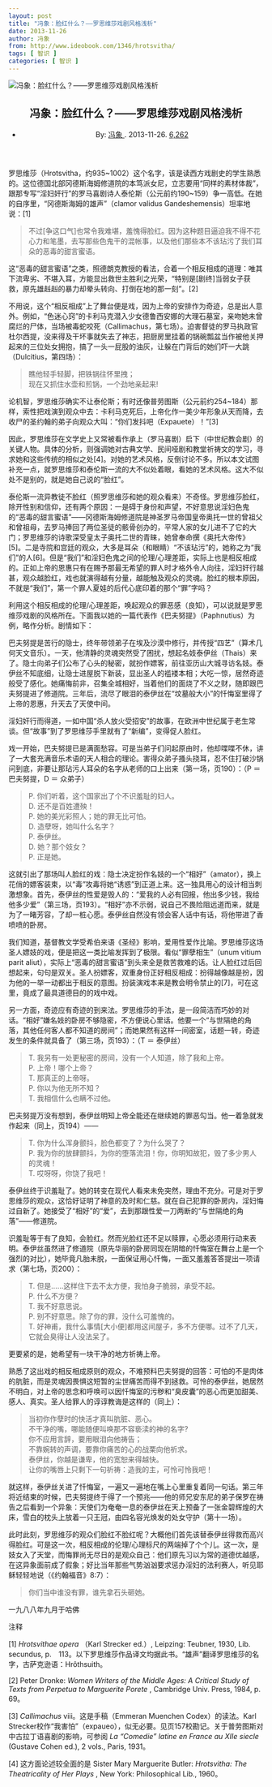 ```yaml
---
layout: post
title: "冯象：脸红什么？——罗思维莎戏剧风格浅析"
date: 2013-11-26
author: 冯象
from: http://www.ideobook.com/1346/hrotsvitha/
tags: [ 智识 ]
categories: [ 智识 ]
---
```


<article class="post-entry clearfix post-1346 post type-post status-publish format-standard has-post-thumbnail hentry category-humanities">
 <div class="post-entry-thumbnail">
  <img alt="冯象：脸红什么？——罗思维莎戏剧风格浅析" src="http://www.ideobook.com/img/Roswitha_of_Gandersheim.jpg"/>
 </div>
 <!-- /blog-entry-thumbnail -->
 <div class="post-entry-text clearfix">
  <header>
   <h1>
    冯象：脸红什么？——罗思维莎戏剧风格浅析
   </h1>
   <ul class="post-entry-meta">
    <li>
     By:
     <a href="http://fengxiang.ideobook.com/" title="查看 冯象 的作者主页">
      冯象
     </a>
     . 2013-11-26.
     <a href="http://www.ideobook.com/372/post-views-count/" title="统计说明">
      6,262
     </a>
    </li>
   </ul>
  </header>
  <div class="post-entry-content">
   <p>
    罗思维莎（Hrotsvitha，约935~1002）这个名字，该是读西方戏剧史的学生熟悉的。这位德国北部冈德斯海姆修道院的本笃派女尼，立志要用“同样的素材体裁”，跟那专写“淫妇奸行”的罗马喜剧诗人泰伦斯（公元前约190~159）争一高低。在她的自序里，“冈德斯海姆的雄声”（clamor validus Gandeshemensis）坦率地说：[1]
    <blockquote>
     <p>
      不过[争这口气]也常令我难堪，羞愧得脸红。因为这种题目逼迫我不得不花心力和笔墨，去写那些色鬼干的混帐事，以及他们那些本不该玷污了我们耳朵的恶毒的甜言蜜语。
     </p>
    </blockquote>
    <p>
     这“恶毒的甜言蜜语”之类，照德朗克教授的看法，合着一个相反相成的道理：唯其下流卑劣、不堪入耳，方能显出救世主胜利之光荣，“特别是[剧终]当弱女子获救，原先雄赳赳的暴力却晕头转向、打倒在地的那一刻”。[2]
     <p>
      不用说，这个“相反相成”上了舞台便是戏，因为上帝的安排作为奇迹，总是出人意外。例如，“色迷心窍”的卡利马克潜入少女德鲁西安娜的大理石墓室，亲吻她未曾腐烂的尸体，当场被毒蛇咬死（Callimachus，第七场）。迫害督徒的罗马执政官杜尔西提，没来得及干坏事就失去了神志，把厨房里挂着的锅碗瓢盆当作被他关押起来的三位处女拥抱，搞了一头一屁股的油灰，让躲在门背后的她们吓一大跳（Dulcitius，第四场）：
      <br/>
      <span id="more-1346">
      </span>
     </p>
     <blockquote>
      <p>
       瞧他轻手轻脚，把铁锅往怀里拽；
       <br/>
       现在又抓住水壶和煎锅，一个劲地亲起来!
      </p>
     </blockquote>
     <p>
      论机智，罗思维莎确实不让泰伦斯；有时还像普劳图斯（公元前约254~184）那样，索性把戏演到观众中去：卡利马克死后，上帝化作一美少年形象从天而降，去收尸的圣约翰的弟子向观众大叫：“你们发抖吧（Expauete）！”[3]
      <p>
       因此，罗思维莎在文学史上又常被看作承上（罗马喜剧）启下（中世纪教会剧）的关键人物。具体的分析，则强调她对古典文学、民间哑剧和教堂祈祷文的学习，寻求她和这些传统的相似之处[4]。对她的艺术风格，反倒讨论不多。所以本文试图补充一点，就罗思维莎和泰伦斯一流的大不似处着眼，看她的艺术风格。这大不似处不是别的，就是她自己说的“脸红”。
      </p>
      <p>
       泰伦斯一流异教徒不脸红（照罗思维莎和她的观众看来）不奇怪。罗思维莎脸红，除开性别和信仰，还有两个原因：一是碍于身份和声望，不好意思说淫妇色鬼的“恶毒的甜言蜜语”——冈德斯海姆修道院是神圣罗马帝国皇帝奥托一世的曾祖父和曾祖母，去罗马捧回了两位圣徒的骸骨创办的，平常人家的女儿进不了它的大门；罗思维莎的诗歌深受皇太子奥托二世的青睐，她曾奉命撰《奥托大帝传》[5]。二是寺院和宫廷的观众，大多是耳朵（和眼睛）“不该玷污”的，她称之为“我们”的人[6]。但是“我们”和淫妇色鬼之间的伦理/心理差距，实际上也是相反相成的。正如上帝的恩惠只有在赐予那最无希望的罪人时才格外令人向往，淫妇奸行越甚，观众越脸红，戏也就演得越有分量，越能触及观众的灵魂。脸红的根本原因，不就是“我们”，第一个罪人夏娃的后代心底印着的那个“罪”字吗？
      </p>
      <p>
       利用这个相反相成的伦理/心理差距，唤起观众的罪恶感（良知），可以说就是罗思维莎戏剧的风格所在。下面我以她的一篇代表作《巴夫努提》（Paphnutius）为例，略作分析。剧情如下：
      </p>
      <p>
       巴夫努提是苦行的隐士，终年带领弟子在埃及沙漠中修行，并传授“四艺”（算术几何天文音乐）。一天，他清静的灵魂突然受了困扰，想起名妓泰伊丝（Thais）来了。隐士向弟子们公布了心头的秘密，就扮作嫖客，前往亚历山大城寻访名妓。泰伊丝不知底细，让隐士进屋脱下新装，显出圣人的褴褛本相；大吃一惊，居然奇迹般受了感化。她痛悔前非，召集全城相好，当着他们的面烧了不义之财，随即跟巴夫努提进了修道院。三年后，流尽了眼泪的泰伊丝在“坟墓般大小”的忏悔室里得了上帝的恩惠，升天去了天使中间。
      </p>
      <p>
       淫妇奸行而得道，一如中国“杀人放火受招安”的故事，在欧洲中世纪属于老生常谈。但“故事”到了罗思维莎手里就有了“新编”，变得促人脸红。
      </p>
      <p>
       戏一开始，巴夫努提已是满面愁容。可是当弟子们问起原由时，他却喋喋不休，讲了一大套充满音乐术语的天人相合的理论。害得众弟子搔头挠耳，忍不住打破沙锅问到底，非要让那玷污人耳朵的名字从老师的口上出来（第一场，页190）：（P ＝ 巴夫努提，D ＝ 众弟子）
      </p>
      <blockquote>
       <p>
        P. 你们听着，这个国家出了个不识羞耻的妇人。
        <br/>
        D. 还不是百姓遭殃！
        <br/>
        P. 她的美光彩照人；她的罪无比可怕。
        <br/>
        D. 造孽呀，她叫什么名字？
        <br/>
        P. 泰伊丝。
        <br/>
        D. 她？那个妓女？
        <br/>
        P. 正是她。
       </p>
      </blockquote>
      <p>
       这就引出了那场叫人脸红的戏：隐士决定扮作名妓的一个“相好”（amator），换上花俏的嫖客装束，以“毒”攻毒将她“诱惑”到正道上来。这一独具用心的设计相当刺激想象。首先，泰伊丝的性爱是毁人的：“爱我的人必有回报，他出多少钱，我给他多少爱”（第三场，页193）。“相好”亦不示弱，说自己不畏险阻远道而来，就是为了一睹芳容，了却一桩心愿。泰伊丝自然没有领会客人话中有话，将他带进了香喷喷的卧房。
      </p>
      <p>
       我们知道，基督教文学受希伯来语《圣经》影响，爱用性爱作比喻。罗思维莎这场圣人嫖妓的戏，便是把这一类比喻发挥到了极限。看似“罪孽相生”（unum vitium parit aliut），实际上“恶毒的甜言蜜语”到头来全是救苦救难的话。让人脸红过后回想起来，句句是双关。圣人扮嫖客，双重身份正好相反相成：扮得越像越是扮，因为他的一举一动都出于相反的意图。扮装演戏本来是教会明令禁止的[7]，可在这里，竟成了最具道德目的的戏中戏。
      </p>
      <p>
       另一方面，奇迹应有奇迹的到来法。罗思维莎的手法，是一段简洁而巧妙的对话。“相好”嫌名妓的卧房不够隐密，不方便说心里话。他要一个“与世隔绝的角落，其他任何客人都不知道的房间”；而她果然有这样一间密室，话题一转，奇迹发生的条件就具备了（第三场，页193）：（T ＝ 泰伊丝）
      </p>
      <blockquote>
       <p>
        T. 我另有一处更秘密的房间，没有一个人知道，除了我和上帝。
        <br/>
        P. 上帝！哪个上帝？
        <br/>
        T. 那真正的上帝呀。
        <br/>
        P. 你以为他无所不知？
        <br/>
        T. 我相信什么也瞒不过他。
       </p>
      </blockquote>
      <p>
       巴夫努提万没有想到，泰伊丝明知上帝全能还在继续她的罪恶勾当。他一着急就发作起来（同上，页194）——
      </p>
      <blockquote>
       <p>
        T. 你为什么浑身颤抖，脸色都变了？为什么哭了？
        <br/>
        P. 我为你的放肆颤抖，为你的堕落流泪！你，你明知故犯，毁了多少男人的灵魂！
        <br/>
        T. 哎呀呀，你饶了我吧！
       </p>
      </blockquote>
      <p>
       泰伊丝终于识羞耻了。她的转变在现代人看来未免突然，理由不充分。可是对于罗思维莎的观众，这恰好证明了神意的及时和仁慈。就在自己犯罪的卧房内，淫妇悔过自新了。她接受了“相好”的“爱”，去到那跟性爱一刀两断的“与世隔绝的角落”——修道院。
      </p>
      <p>
       识羞耻等于有了良知，会脸红。然而光脸红还不足以赎罪，心愿必须用行动来表明。泰伊丝虽然进了修道院（原先华丽的卧房同现在阴暗的忏悔室在舞台上是一个强烈的对比），她毕竟凡胎未脱，一面保证用心忏悔，一面又羞羞答答提出一项请求（第七场，页200）：
      </p>
      <blockquote>
       <p>
        T. 但是……这样住下去不太方便，我怕身子脆弱，承受不起。
        <br/>
        P. 什么不方便？
        <br/>
        T. 我不好意思说。
        <br/>
        P. 别不好意思。除了你的罪，没什么可羞愧的。
        <br/>
        T. 好神甫，我什么事情[大小便]都用这间屋子，多不方便哪。过不了几天，它就会臭得让人没法呆了。
       </p>
      </blockquote>
      <p>
       更要紧的是，她希望有一块干净的地方祈祷上帝。
      </p>
      <p>
       熟悉了这出戏的相反相成原则的观众，不难预料巴夫努提的回答：可怕的不是肉体的肮脏，而是灵魂因畏惧这短暂的尘世痛苦而得不到拯救。可怜的泰伊丝，她居然不明白，对上帝的思念和呼唤可以因忏悔室的污秽和“臭皮囊”的恶心而更加甜美、感人、真实。圣人给罪人的谆谆教诲是这样的（同上）：
      </p>
      <blockquote>
       <p>
        当初你作孽时的快活才真叫肮脏、恶心。
        <br/>
        不干净的嘴，哪能随便叫唤那不容亵渎的神的名字?
        <br/>
        你不应用言辞，要用眼泪向他祷告；
        <br/>
        不靠婉转的声调，要靠你痛苦的心的战栗向他祈求。
        <br/>
        泰伊丝，你越是谦卑，他的宽恕来得越快。
        <br/>
        让你的嘴唇上只剩下一句祈祷：造我的主，可怜可怜我吧！
       </p>
      </blockquote>
      <p>
       就这样，泰伊丝关进了忏悔室，一遍又一遍地在嘴上心里重复着同一句话。第三年将近结束的时候，巴夫努提终于得了一个预兆——他的师兄安东尼的弟子保罗在祷告之后看到一个异象：天使们为奄奄一息的泰伊丝在天上预备了一张金碧辉煌的大床，雪白的枕头上放着一只王冠，由四名容光焕发的处女守护（第十一场）。
      </p>
      <p>
       此时此刻，罗思维莎的观众们脸红不脸红呢？大概他们首先该替泰伊丝得救而高兴得脸红。可是这一次，相反相成的伦理/心理标尺的两端掉了个个儿。这一次，是妓女入了天堂，而悔罪尚无尽日的是观众自己：他们原先习以为常的道德优越感，在这异象面前成了假象；好比当年那些气势汹汹要求惩办淫妇的法利赛人，听见耶稣轻轻地说（《约翰福音》8:7）：
      </p>
      <blockquote>
       <p>
        你们当中谁没有罪，谁先拿石头砸她。
       </p>
      </blockquote>
      <p>
       一九八八年九月于哈佛
      </p>
      <p>
       注释
      </p>
      [1]
      <em>
       Hrotsvithae opera
      </em>
      （Karl Strecker ed.）, Leipzing: Teubner, 1930, Lib. secundus, p.　113。以下罗思维莎作品译文均据此书。“雄声”翻译罗思维莎的名字，古萨克逊语：Hrôthsuith。
     </p>
     [2]  Peter Dronke:
     <em>
      Women Writers of the Middle Ages: A Critical Study of Texts from Perpetua to Marguerite Porete
     </em>
     , Cambridge Univ. Press, 1984, p. 69。
    </p>
    [3]
    <em>
     Callimachus
    </em>
    viii。这是手稿（Emmeran Muenchen Codex）的读法。Karl Strecker校作“我害怕”（expaueo），似无必要。见页157校勘记。关于普劳图斯对中古拉丁语喜剧的影响，可参阅
    <em>
     La “Comedie” latine en France au XIIe siecle
    </em>
    (Gustave Cohen ed.), 2 vols., Paris, 1931。
   </p>
   [4]  这方面论述较全面的是 Sister Mary Marguerite Butler:
   <em>
    Hrotsvitha: The Theatricality of Her Plays
   </em>
   , New York: Philosophical Lib., 1960。
  </div>
 </div>
</article>

